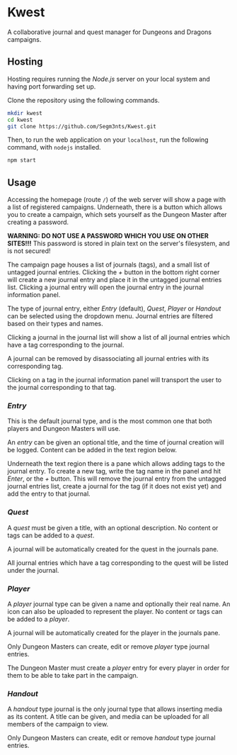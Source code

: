 # Kwest

A collaborative journal and quest manager for Dungeons and Dragons campaigns.

## Hosting

Hosting requires running the *Node.js* server on your local system and having port forwarding set up.

Clone the repository using the following commands.

```bash
mkdir kwest
cd kwest
git clone https://github.com/Segm3nts/Kwest.git
```

Then, to run the web application on your `localhost`, run the following command, with `nodejs` installed.

```bash
npm start
```

## Usage

Accessing the homepage (route `/`) of the web server will show a page with a list of registered campaigns. Underneath, there is a button which allows you to create a campaign, which sets yourself as the Dungeon Master after creating a password.

**WARNING: DO NOT USE A PASSWORD WHICH YOU USE ON OTHER SITES!!!** This password is stored in plain text on the server's filesystem, and is not secured!

The campaign page houses a list of journals (tags), and a small list of untagged journal entries. Clicking the *+* button in the bottom right corner will create a new journal entry and place it in the untagged journal entries list. Clicking a journal entry will open the journal entry in the journal information panel.

The type of journal entry, either *Entry* (default), *Quest*, *Player* or *Handout* can be selected using the dropdown menu. Journal entries are filtered based on their types and names.

Clicking a journal in the journal list will show a list of all journal entries which have a tag corresponding to the journal.

A journal can be removed by disassociating all journal entries with its corresponding tag.

Clicking on a tag in the journal information panel will transport the user to the journal corresponding to that tag.

### *Entry*

This is the default journal type, and is the most common one that both players and Dungeon Masters will use.

An *entry* can be given an optional title, and the time of journal creation will be logged. Content can be added in the text region below.

Underneath the text region there is a pane which allows adding tags to the journal entry. To create a new tag, write the tag name in the panel and hit *Enter*, or the *+* button. This will remove the journal entry from the untagged journal entries list, create a journal for the tag (if it does not exist yet) and add the entry to that journal.

### *Quest*

A *quest* must be given a title, with an optional description. No content or tags can be added to a *quest*.

A journal will be automatically created for the quest in the journals pane.

All journal entries which have a tag corresponding to the quest will be listed under the journal.

### *Player*

A *player* journal type can be given a name and optionally their real name. An icon can also be uploaded to represent the player. No content or tags can be added to a *player*.

A journal will be automatically created for the player in the journals pane.

Only Dungeon Masters can create, edit or remove *player* type journal entries.

The Dungeon Master must create a *player* entry for every player in order for them to be able to take part in the campaign.

### *Handout*

A *handout* type journal is the only journal type that allows inserting media as its content. A title can be given, and media can be uploaded for all members of the campaign to view.

Only Dungeon Masters can create, edit or remove *handout* type journal entries.
